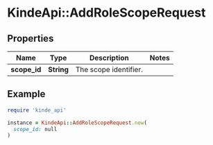 # KindeApi::AddRoleScopeRequest

## Properties

| Name | Type | Description | Notes |
| ---- | ---- | ----------- | ----- |
| **scope_id** | **String** | The scope identifier. |  |

## Example

```ruby
require 'kinde_api'

instance = KindeApi::AddRoleScopeRequest.new(
  scope_id: null
)
```

